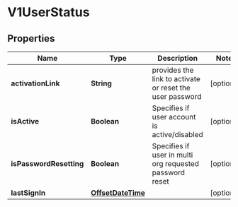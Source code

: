 # V1UserStatus

## Properties
Name | Type | Description | Notes
------------ | ------------- | ------------- | -------------
**activationLink** | **String** | provides the link to activate or reset the user password |  [optional]
**isActive** | **Boolean** | Specifies if user account is active/disabled |  [optional]
**isPasswordResetting** | **Boolean** | Specifies if user in multi org requested password reset |  [optional]
**lastSignIn** | [**OffsetDateTime**](OffsetDateTime.md) |  |  [optional]

